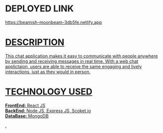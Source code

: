 <div><h1>DEPLOYED LINK</h1><a href="https://beamish-moonbeam-3db5fe.netlify.app/">https://beamish-moonbeam-3db5fe.netlify.app</>
<h1>DESCRIPTION</h1><p>This chat application makes it easy to communicate with people anywhere by sending and receiving messages in real time. With a web chat applictaion, users are able to receive the same engaging and lively interactions, just as they would in person.</p><h1>TECHNOLOGY USED</h1><p><strong>FrontEnd:</strong> React JS</br><strong>BackEnd:</strong> Node JS, Express JS, Scoket.io</br><strong>DataBase:</strong> MongoDB</p></div>.
